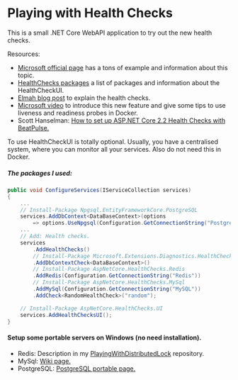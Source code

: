 # Playing with Health Checks

This is a small .NET Core WebAPI application to try out the new health checks.

Resources: 
- [Microsoft official page](https://docs.microsoft.com/en-us/aspnet/core/host-and-deploy/health-checks?view=aspnetcore-2.2 "Microsoft official page") has a tons of example and information about this topic.
- [HealthChecks packages](https://github.com/xabaril/AspNetCore.Diagnostics.HealthChecks "HealthChecks packages") a list of packages and information about the HealthCheckUI.
- [Elmah blog post](https://blog.elmah.io/asp-net-core-2-2-health-checks-explained "Elmah blog post") to explain the health checks.
- [Microsoft video](https://www.youtube.com/watch?v=_vw3hcnSA1Y&t=516 "Microsoft video") to introduce this new feature and give some tips to use liveness and readiness probes in Docker.
- Scott Hanselman: [How to set up ASP.NET Core 2.2 Health Checks with BeatPulse.](https://www.hanselman.com/blog/HowToSetUpASPNETCore22HealthChecksWithBeatPulsesAspNetCoreDiagnosticsHealthChecks.aspx "How to set up ASP.NET Core 2.2 Health Checks with BeatPulse.")

To use HealthCheckUI is totally optional. Usually, you have a centralised system, where you can monitor all your services. Also do not need this in Docker. 

##### The packages I used:

```csharp
public void ConfigureServices(IServiceCollection services)
{
    ...
    // Install-Package Npgsql.EntityFrameworkCore.PostgreSQL
    services.AddDbContext<DataBaseContext>(options
        => options.UseNpgsql(Configuration.GetConnectionString("PostgreSQL")));
    ...
    // Add: Health checks.
    services
        .AddHealthChecks()
        // Install-Package Microsoft.Extensions.Diagnostics.HealthChecks.EntityFrameworkCore
        .AddDbContextCheck<DataBaseContext>()
        // Install-Package AspNetCore.HealthChecks.Redis
        .AddRedis(Configuration.GetConnectionString("Redis"))
        // Install-Package AspNetCore.HealthChecks.MySql
        .AddMySql(Configuration.GetConnectionString("MySQL"))
        .AddCheck<RandomHealthCheck>("random");

    // Install-Package AspNetCore.HealthChecks.UI
    services.AddHealthChecksUI();
}
```

#### Setup some portable servers on Windows (no need installation).
- Redis: Description in my [PlayingWithDistributedLock](https://github.com/19balazs86/PlayingWithDistributedLock#setup-a-redis-server-locally-on-windows "PlayingWithDistributedLock") repository.
- MySql: [Wiki page.](http://wiki.uniformserver.com/index.php/Mini_Servers:_MySQL_5.0.67_Portable#Support_files "Wiki page.")
- PostgreSQL: [PostgreSQL portable page.](https://gareth.flowers/postgresql-portable "PostgreSQL portable page.")
